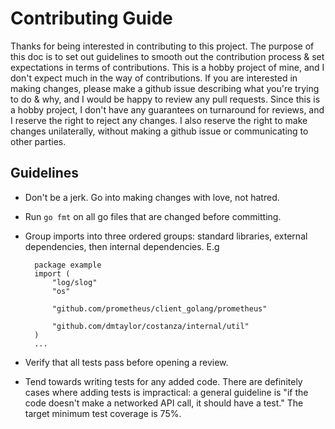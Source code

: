 # Contributing Guide

Thanks for being interested in contributing to this project. The purpose of this doc is to set out guidelines to
smooth out the contribution process & set expectations in terms of contributions. This is a hobby project of mine, and
I don't expect much in the way of contributions. If you are interested in making changes, please make a github issue
describing what you're trying to do & why, and I would be happy to review any pull requests. Since this is a hobby
project, I don't have any guarantees on turnaround for reviews, and I reserve the right to reject any changes. I also
reserve the right to make changes unilaterally, without making a github issue or communicating to other parties.

## Guidelines
* Don't be a jerk. Go into making changes with love, not hatred.
* Run `go fmt` on all go files that are changed before committing.
* Group imports into three ordered groups: standard libraries, external dependencies, then internal dependencies.
E.g
 
        package example
        import (
            "log/slog"
            "os"

            "github.com/prometheus/client_golang/prometheus"

            "github.com/dmtaylor/costanza/internal/util"
        )
        ...
* Verify that all tests pass before opening a review.
* Tend towards writing tests for any added code. There are definitely cases where adding tests is impractical: a general
guideline is "if the code doesn't make a networked API call, it should have a test." The target minimum test coverage
is 75%.